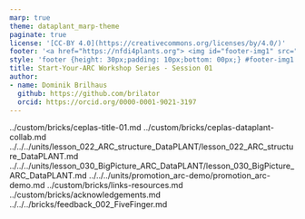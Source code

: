 ```yaml
---
marp: true
theme: dataplant_marp-theme
paginate: true
license: '[CC-BY 4.0](https://creativecommons.org/licenses/by/4.0/)'
footer: '<a href="https://nfdi4plants.org"> <img id="footer-img1" src="./../../../../img/logos/DataPLANT/DataPLANT_logo_square_bg_transparent.svg"></a> <a href="https://ceplas.eu"> <img id="footer-img2" src="./../../../../img/logos/CEPLAS/CEPLAS_Icon.jpeg"></a><a href="https://creativecommons.org/licenses/by/4.0/"><img id="footer-img3" src="./../../../../img/logos/CreativeCommons/by.svg"></a>'
style: 'footer {height: 30px;padding: 10px;bottom: 00px;} #footer-img1 {height: 30px; padding-left: 0px;} #footer-img2 {height: 30px; padding-left: 20px;opacity: 0.5;}  #footer-img3 {height: 20px;padding-left: 20px; opacity: 0.5;}'
title: Start-Your-ARC Workshop Series - Session 01
author:
- name: Dominik Brilhaus
  github: https://github.com/brilator
  orcid: https://orcid.org/0000-0001-9021-3197
---
```


../custom/bricks/ceplas-title-01.md
../custom/bricks/ceplas-dataplant-collab.md
../../../units/lesson_022_ARC_structure_DataPLANT/lesson_022_ARC_structure_DataPLANT.md
../../../units/lesson_030_BigPicture_ARC_DataPLANT/lesson_030_BigPicture_ARC_DataPLANT.md
../../../units/promotion_arc-demo/promotion_arc-demo.md
../custom/bricks/links-resources.md
../custom/bricks/acknowledgements.md
../../../bricks/feedback_002_FiveFinger.md